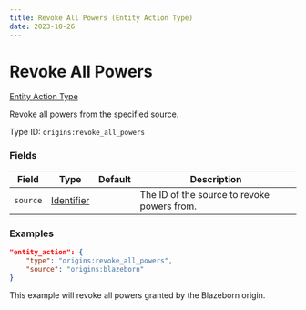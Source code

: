 ```yaml
---
title: Revoke All Powers (Entity Action Type)
date: 2023-10-26
---
```



#	Revoke All Powers

[Entity Action Type](../entity_action_types.md)

Revoke all powers from the specified source.

Type ID: `origins:revoke_all_powers`


###	Fields

Field | Type | Default | Description
------|------|---------|------------
`source` | [Identifier](../data_types/identifier.md) | | The ID of the source to revoke powers from.


###	Examples

```json
"entity_action": {
	"type": "origins:revoke_all_powers",
	"source": "origins:blazeborn"
}
```

This example will revoke all powers granted by the Blazeborn origin.
